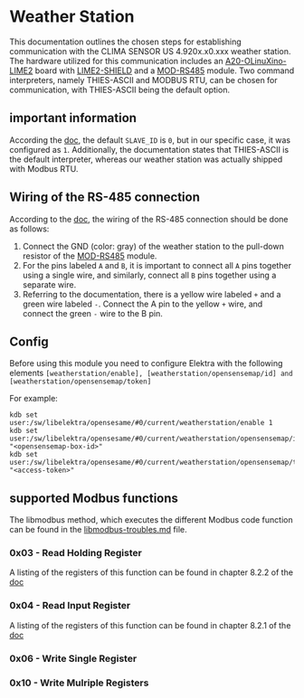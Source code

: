 # Weather Station

This documentation outlines the chosen steps for establishing communication with the CLIMA SENSOR US 4.920x.x0.xxx weather station. 
The hardware utilized for this communication includes an [A20-OLinuXino-LIME2](https://www.olimex.com/Products/OLinuXino/A20/A20-OLinuXino-LIME2/open-source-hardware) board with [LIME2-SHIELD](https://www.olimex.com/Products/OLinuXino/A20/LIME2-SHIELD/open-source-hardware) and a [MOD-RS485](https://www.olimex.com/Products/Modules/Interface/MOD-RS485/open-source-hardware) module. 
Two command interpreters, namely THIES-ASCII and MODBUS RTU, can be chosen for communication, with THIES-ASCII being the default option. 

## important information

According the [doc](https://www.vetterag.ch/images/pdf/thies/BA/4.920x.x0.xxx_ClimaSensor_US_d.pdf), the default `SLAVE_ID` is `0`, but in our specific case, it was configured as `1`.
Additionally, the documentation states that THIES-ASCII is the default interpreter, whereas our weather station was actually shipped with Modbus RTU.


## Wiring of the RS-485 connection

According to the [doc](https://www.vetterag.ch/images/pdf/thies/BA/4.920x.x0.xxx_ClimaSensor_US_d.pdf), the wiring of the RS-485 connection should be done as follows:

1. Connect the GND (color: gray) of the weather station to the pull-down resistor of the [MOD-RS485](https://www.olimex.com/Products/Modules/Interface/MOD-RS485/open-source-hardware) module.
2. For the pins labeled `A` and `B`, it is important to connect all `A` pins together using a single wire, and similarly, connect all `B` pins together using a separate wire.
3. Referring to the documentation, there is a yellow wire labeled `+` and a green wire labeled `-`. Connect the A pin to the yellow `+` wire, and connect the green `-` wire to the B pin.

## Config

Before using this module you need to configure Elektra with the following elements
`[weatherstation/enable], [weatherstation/opensensemap/id] and [weatherstation/opensensemap/token]`

For example:

```
kdb set user:/sw/libelektra/opensesame/#0/current/weatherstation/enable 1
kdb set user:/sw/libelektra/opensesame/#0/current/weatherstation/opensensemap/id "<opensensemap-box-id>"
kdb set user:/sw/libelektra/opensesame/#0/current/weatherstation/opensensemap/token "<access-token>"
```

## supported Modbus functions

The libmodbus method, which executes the different Modbus code function can be found in the [libmodbus-troubles.md](libmodbus-troubles.md) file.

### 0x03 - Read Holding Register
A listing of the registers of this function can be found in chapter 8.2.2 of the [doc]((https://www.vetterag.ch/images/pdf/thies/BA/4.920x.x0.xxx_ClimaSensor_US_d.pdf))
### 0x04 - Read Input Register 
A listing of the registers of this function can be found in chapter 8.2.1 of the [doc]((https://www.vetterag.ch/images/pdf/thies/BA/4.920x.x0.xxx_ClimaSensor_US_d.pdf))
### 0x06 - Write Single Register
### 0x10 - Write Mulriple Registers 
